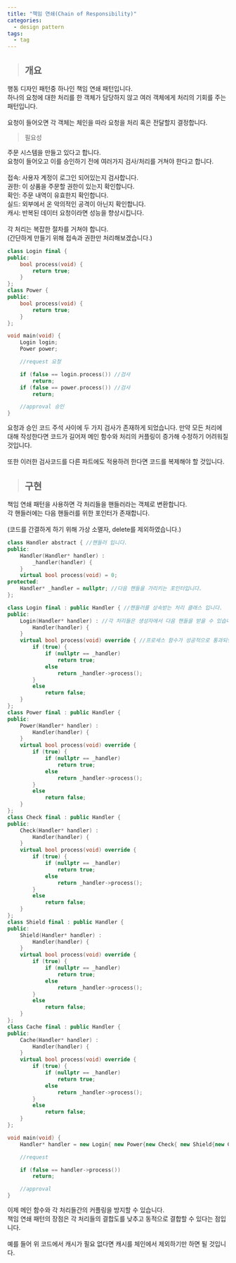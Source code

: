 ```yaml
---
title: "책임 연쇄(Chain of Responsibility)"
categories:
  - design pattern
tags:
  - tag
---
```

> ## 개요

행동 디자인 패턴중 하나인 책임 연쇄 패턴입니다.<br>
하나의 요청에 대한 처리를 한 객체가 담당하지 않고 여러 객체에게 처리의 기회를 주는 패턴입니다.<br>
<br>
요청이 들어오면 각 객체는 체인을 따라 요청을 처리 혹은 전달할지 결정합니다.
> 필요성

주문 시스템을 만들고 있다고 합니다.<br>
요청이 들어오고 이를 승인하기 전에 여러가지 검사/처리를 거쳐야 한다고 합니다.<br>
<br>
접속: 사용자 계정이 로그인 되어있는지 검사합니다.<br>
권한: 이 상품을 주문할 권한이 있는지 확인합니다.<br>
확인: 주문 내역이 유효한지 확인합니다.<br>
실드: 외부에서 온 악의적인 공격이 아닌지 확인합니다.<br>
캐시: 반복된 데이터 요청이라면 성능을 향상시킵니다.<br>
<br>
각 처리는 복잡한 절차를 거쳐야 합니다.<br>
(간단하게 만들기 위해 접속과 권한만 처리해보겠습니다.)
```cpp
class Login final {
public:
	bool process(void) {
		return true;
	}
};
class Power {
public:
	bool process(void) {
		return true;
	}
};

void main(void) {
	Login login;
	Power power;

	//request 요청

	if (false == login.process()) //검사
		return;
	if (false == power.process()) //검사
		return;

	//approval 승인
}
```
요청과 승인 코드 주석 사이에 두 가지 검사가 존재하게 되었습니다.
만약 모든 처리에 대해 작성한다면 코드가 길어져
메인 함수와 처리의 커플링이 증가해 수정하기 어려워질 것입니다.<br>
<br>
또한 이러한 검사코드를 다른 파트에도 적용하려 한다면 코드를 복제해야 할 것입니다.
> ## 구현

책임 연쇄 패턴을 사용하면 각 처리들을 핸들러라는 객체로 변환합니다.<br>
각 핸들러에는 다음 핸들러를 위한 포인터가 존재합니다.<br>
<br>
(코드를 간결하게 하기 위해 가상 소멸자, delete를 제외하였습니다.)
```cpp
class Handler abstract { //핸들러 입니다.
public:
	Handler(Handler* handler) :
		_handler(handler) {
	}
	virtual bool process(void) = 0;
protected:
	Handler* _handler = nullptr; //다음 핸들을 가리키는 포인터입니다.
};

class Login final : public Handler { //핸들러를 상속받는 처리 클래스 입니다.
public:
	Login(Handler* handler) : //각 처리들은 생성자에서 다음 핸들을 받을 수 있습니다.
		Handler(handler) {
	}
	virtual bool process(void) override { //프로세스 함수가 성공적으로 통과되면 다음 핸들에 요청을 전달합니다.
		if (true) {
			if (nullptr == _handler)
				return true;
			else
				return _handler->process();
		}
		else
			return false;
	}
};
class Power final : public Handler {
public:
	Power(Handler* handler) :
		Handler(handler) {
	}
	virtual bool process(void) override {
		if (true) {
			if (nullptr == _handler)
				return true;
			else
				return _handler->process();
		}
		else
			return false;
	}
};
class Check final : public Handler {
public:
	Check(Handler* handler) :
		Handler(handler) {
	}
	virtual bool process(void) override {
		if (true) {
			if (nullptr == _handler)
				return true;
			else
				return _handler->process();
		}
		else
			return false;
	}
};
class Shield final : public Handler {
public:
	Shield(Handler* handler) :
		Handler(handler) {
	}
	virtual bool process(void) override {
		if (true) {
			if (nullptr == _handler)
				return true;
			else
				return _handler->process();
		}
		else
			return false;
	}
};
class Cache final : public Handler {
public:
	Cache(Handler* handler) :
		Handler(handler) {
	}
	virtual bool process(void) override {
		if (true) {
			if (nullptr == _handler)
				return true;
			else
				return _handler->process();
		}
		else
			return false;
	}
};

void main(void) {
	Handler* handler = new Login{ new Power{new Check{ new Shield{new Check{nullptr}}}}};

	//request

	if (false == handler->process())
		return;

	//approval
}
```
이제 메인 함수와 각 처리들간의 커플링을 방지할 수 있습니다.<br>
책임 연쇄 패턴의 장점은 각 처리들의 결합도를 낮추고 동적으로 결합할 수 있다는 점입니다.<br>
<br>
예를 들어 위 코드에서 캐시가 필요 없다면 캐시를 체인에서 제외하기만 하면 될 것입니다.

